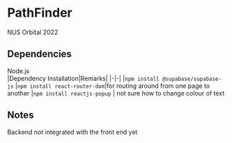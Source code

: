 # PathFinder
NUS Orbital 2022

## Dependencies
Node.js  
|Dependency Installation|Remarks|
|-|-|
|`npm install @supabase/supabase-js`
|`npm install react-router-dom`|for routing around from one page to another
|`npm install reactjs-popup` | not sure how to change colour of text

## Notes 
Backend not integrated with the front end yet
